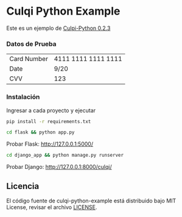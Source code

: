 # Culqi Python Example

Este es un ejemplo de [Culpi-Python 0.2.3](https://github.com/culqi/culqi-python)

### Datos de Prueba

<table>
  <tr>
    <td>Card Number</td>
    <td>4111 1111 1111 1111</td>
  </tr>
  <tr>
    <td>Date</td>
    <td>9/20</td>
  </tr>
  <tr>
    <td>CVV</td>
    <td>123</td>
  </tr>
</table>

### Instalación

Ingresar a cada proyecto y ejecutar

```bash
pip install -r requirements.txt
```

```bash
cd flask && python app.py
```
Probar Flask: http://127.0.0.1:5000/

```bash
cd django_app && python manage.py runserver
```
Probar Django: http://127.0.0.1:8000/culqi/


## Licencia

El código fuente de culqi-python-example está distribuido bajo MIT License, revisar el archivo [LICENSE](https://github.com/culqi/culqi-python-example-BETA/blob/master/LICENSE).
